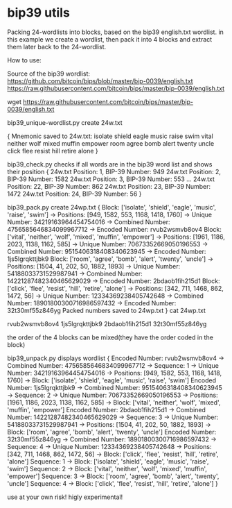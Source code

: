 # bip39 utils

Packing 24-wordlists into blocks, based on the bip39 english.txt wordlist.
in this example we create a wordlist, then pack it into 4 blocks
and extract them later back to the 24-wordlist.

How to use:

Source of the bip39 wordlist:
https://github.com/bitcoin/bips/blob/master/bip-0039/english.txt
https://raw.githubusercontent.com/bitcoin/bips/master/bip-0039/english.txt

wget https://raw.githubusercontent.com/bitcoin/bips/master/bip-0039/english.txt


bip39_unique-wordlist.py
create 24w.txt

{
Mnemonic saved to 24w.txt:
isolate shield eagle music raise swim vital neither wolf mixed muffin empower room agree bomb alert twenty uncle click flee resist hill retire alone
}

bip39_check.py
checks if all words are in the bip39 word list and shows their position
{
24w.txt Position: 1, BIP-39 Number: 949
24w.txt Position: 2, BIP-39 Number: 1582
24w.txt Position: 3, BIP-39 Number: 553
...
24w.txt Position: 22, BIP-39 Number: 862
24w.txt Position: 23, BIP-39 Number: 1472
24w.txt Position: 24, BIP-39 Number: 56
}

bip39_pack.py
create 24wp.txt
{
Block: ['isolate', 'shield', 'eagle', 'music', 'raise', 'swim'] -> Positions: [949, 1582, 553, 1168, 1418, 1760] -> Unique Number: 34219163964454754016 -> Combined Number: 4756585646834099967712 -> Encoded Number: rvub2wsmvb8ov4
Block: ['vital', 'neither', 'wolf', 'mixed', 'muffin', 'empower'] -> Positions: [1961, 1186, 2023, 1138, 1162, 585] -> Unique Number: 70673352669050196553 -> Combined Number: 9515406318408340623945 -> Encoded Number: 1js5lgrqkttjbk9
Block: ['room', 'agree', 'bomb', 'alert', 'twenty', 'uncle'] -> Positions: [1504, 41, 202, 50, 1882, 1893] -> Unique Number: 54188033731529987941 -> Combined Number: 14221287482340465629029 -> Encoded Number: 2bdaob1fih215d1
Block: ['click', 'flee', 'resist', 'hill', 'retire', 'alone'] -> Positions: [342, 711, 1468, 862, 1472, 56] -> Unique Number: 12334369238405742648 -> Combined Number: 18901800300716986597432 -> Encoded Number: 32t30mf55z846yg
Packed numbers saved to 24wp.txt
}
cat 24wp.txt

rvub2wsmvb8ov4
1js5lgrqkttjbk9
2bdaob1fih215d1
32t30mf55z846yg

the order of the 4 blocks can be mixed(they have the order coded in the block)


bip39_unpack.py
displays wordlist
{
Encoded Number: rvub2wsmvb8ov4 -> Combined Number: 4756585646834099967712 -> Sequence: 1 -> Unique Number: 34219163964454754016 -> Positions: [949, 1582, 553, 1168, 1418, 1760] -> Block: ['isolate', 'shield', 'eagle', 'music', 'raise', 'swim']
Encoded Number: 1js5lgrqkttjbk9 -> Combined Number: 9515406318408340623945 -> Sequence: 2 -> Unique Number: 70673352669050196553 -> Positions: [1961, 1186, 2023, 1138, 1162, 585] -> Block: ['vital', 'neither', 'wolf', 'mixed', 'muffin', 'empower']
Encoded Number: 2bdaob1fih215d1 -> Combined Number: 14221287482340465629029 -> Sequence: 3 -> Unique Number: 54188033731529987941 -> Positions: [1504, 41, 202, 50, 1882, 1893] -> Block: ['room', 'agree', 'bomb', 'alert', 'twenty', 'uncle']
Encoded Number: 32t30mf55z846yg -> Combined Number: 18901800300716986597432 -> Sequence: 4 -> Unique Number: 12334369238405742648 -> Positions: [342, 711, 1468, 862, 1472, 56] -> Block: ['click', 'flee', 'resist', 'hill', 'retire', 'alone']
Sequence: 1 -> Block: ['isolate', 'shield', 'eagle', 'music', 'raise', 'swim']
Sequence: 2 -> Block: ['vital', 'neither', 'wolf', 'mixed', 'muffin', 'empower']
Sequence: 3 -> Block: ['room', 'agree', 'bomb', 'alert', 'twenty', 'uncle']
Sequence: 4 -> Block: ['click', 'flee', 'resist', 'hill', 'retire', 'alone']
}


use at your own risk!
higly experimental!
